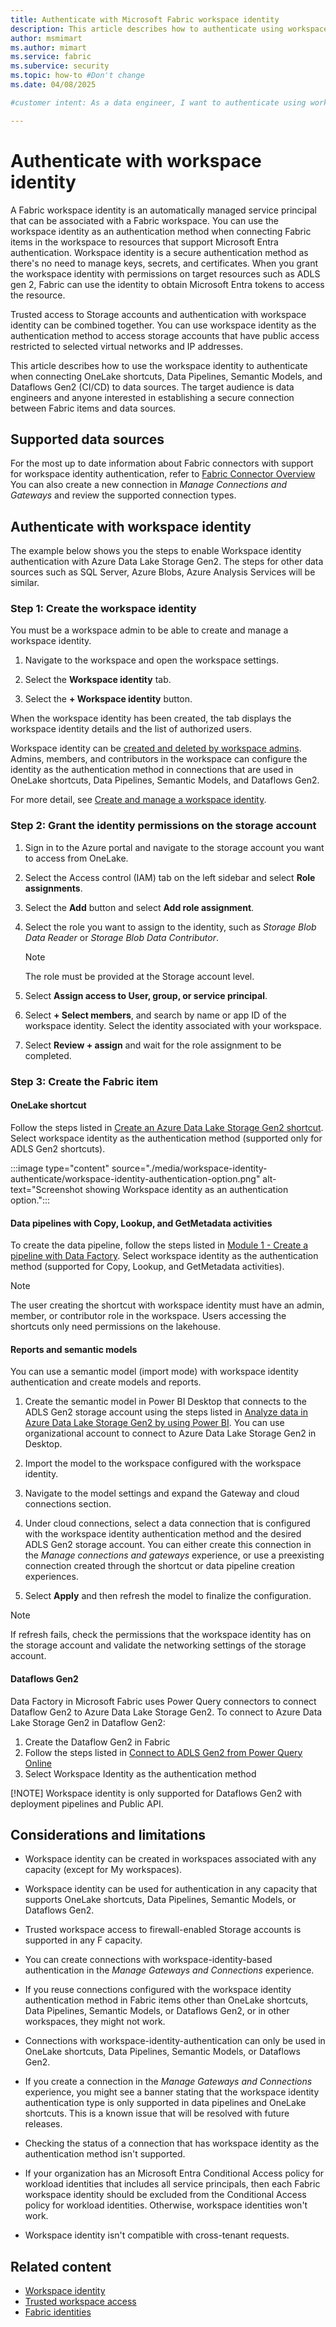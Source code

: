```yaml
---
title: Authenticate with Microsoft Fabric workspace identity
description: This article describes how to authenticate using workspace identity. 
author: msmimart
ms.author: mimart
ms.service: fabric
ms.subervice: security
ms.topic: how-to #Don't change
ms.date: 04/08/2025

#customer intent: As a data engineer, I want to authenticate using workspace identity so that my Fabric items can connect with data sources securely.

---
```


# Authenticate with workspace identity

A Fabric workspace identity is an automatically managed service principal that can be associated with a Fabric workspace. You can use the workspace identity as an authentication method when connecting Fabric items in the workspace to resources that support Microsoft Entra authentication. Workspace identity is a secure authentication method as there's no need to manage keys, secrets, and certificates. When you grant the workspace identity with permissions on target resources such as ADLS gen 2, Fabric can use the identity to obtain Microsoft Entra tokens to access the resource.

Trusted access to Storage accounts and authentication with workspace identity can be combined together. You can use workspace identity as the authentication method to access storage accounts that have public access restricted to selected virtual networks and IP addresses.

This article describes how to use the workspace identity to authenticate when connecting OneLake shortcuts, Data Pipelines, Semantic Models, and Dataflows Gen2 (CI/CD) to data sources. The target audience is data engineers and anyone interested in establishing a secure connection between Fabric items and data sources.

## Supported data sources
For the most up to date information about Fabric connectors with support for workspace identity authentication, refer to [Fabric Connector Overview](../data-factory/connector-overview.md)
You can also create a new connection in *Manage Connections and Gateways* and review the supported connection types.

## Authenticate with workspace identity
The example below shows you the steps to enable Workspace identity authentication with Azure Data Lake Storage Gen2. The steps for other data sources such as SQL Server, Azure Blobs, Azure Analysis Services will be similar.

### Step 1: Create the workspace identity

You must be a workspace admin to be able to create and manage a workspace identity.

1. Navigate to the workspace and open the workspace settings.

1. Select the **Workspace identity** tab.

1. Select the **+ Workspace identity** button.

When the workspace identity has been created, the tab displays the workspace identity details and the list of authorized users.

Workspace identity can be [created and deleted by workspace admins](./workspace-identity.md). Admins, members, and contributors in the workspace can configure the identity as the authentication method in connections that are used in OneLake shortcuts, Data Pipelines, Semantic Models, and Dataflows Gen2.

For more detail, see [Create and manage a workspace identity](./workspace-identity.md#create-and-manage-a-workspace-identity).

### Step 2: Grant the identity permissions on the storage account

1. Sign in to the Azure portal and navigate to the storage account you want to access from OneLake.

1. Select the Access control (IAM) tab on the left sidebar and select **Role assignments**.

1. Select the **Add** button and select **Add role assignment**.

1. Select the role you want to assign to the identity, such as *Storage Blob Data Reader* or *Storage Blob Data Contributor*.

    > [!NOTE]
    > The role must be provided at the Storage account level.

1. Select **Assign access to User, group, or service principal**.

1. Select **+ Select members**, and search by name or app ID of the workspace identity. Select the identity associated with your workspace.

1. Select **Review + assign** and wait for the role assignment to be completed.

### Step 3: Create the Fabric item

#### OneLake shortcut

Follow the steps listed in [Create an Azure Data Lake Storage Gen2 shortcut](../onelake/create-adls-shortcut.md#create-a-shortcut). Select workspace identity as the authentication method (supported only for ADLS Gen2 shortcuts).

:::image type="content" source="./media/workspace-identity-authenticate/workspace-identity-authentication-option.png" alt-text="Screenshot showing Workspace identity as an authentication option.":::

#### Data pipelines with Copy, Lookup, and GetMetadata activities

To create the data pipeline, follow the steps listed in [Module 1 - Create a pipeline with Data Factory](../data-factory/tutorial-end-to-end-pipeline.md). Select workspace identity as the authentication method (supported for Copy, Lookup, and GetMetadata activities).

> [!NOTE]
> The user creating the shortcut with workspace identity must have an admin, member, or contributor role in the workspace. Users accessing the shortcuts only need permissions on the lakehouse.

#### Reports and semantic models

You can use a semantic model (import mode) with workspace identity authentication and create models and reports.

1. Create the semantic model in Power BI Desktop that connects to the ADLS Gen2 storage account using the steps listed in [Analyze data in Azure Data Lake Storage Gen2 by using Power BI](/power-query/connectors/analyze-data-in-adls-gen2). You can use organizational account to connect to Azure Data Lake Storage Gen2 in Desktop.

1. Import the model to the workspace configured with the workspace identity.

1. Navigate to the model settings and expand the Gateway and cloud connections section.

1. Under cloud connections, select a data connection that is configured with the workspace identity authentication method and the desired ADLS Gen2 storage account. You can either create this connection in the *Manage connections and gateways* experience, or use a preexisting connection created through the shortcut or data pipeline creation experiences.

1. Select **Apply** and then refresh the model to finalize the configuration.

> [!NOTE]
> If refresh fails, check the permissions that the workspace identity has on the storage account and validate the networking settings of the storage account.

#### Dataflows Gen2 
Data Factory in Microsoft Fabric uses Power Query connectors to connect Dataflow Gen2 to Azure Data Lake Storage Gen2. To connect to Azure Data Lake Storage Gen2 in Dataflow Gen2: 
1. Create the Dataflow Gen2 in Fabric
2. Follow the steps listed in [Connect to ADLS Gen2 from Power Query Online](/power-query/connectors/data-lake-storage#connect-to-azure-data-lake-storage-gen2-from-power-query-online)
3. Select Workspace Identity as the authentication method
   
[!NOTE] Workspace identity is only supported for Dataflows Gen2 with deployment pipelines and Public API.


## Considerations and limitations

* Workspace identity can be created in workspaces associated with any capacity (except for My workspaces).
  
* Workspace identity can be used for authentication in any capacity that supports OneLake shortcuts, Data Pipelines, Semantic Models, or Dataflows Gen2.

* Trusted workspace access to firewall-enabled Storage accounts is supported in any F capacity.

* You can create connections with workspace-identity-based authentication in the *Manage Gateways and Connections* experience.

* If you reuse connections configured with the workspace identity authentication method in Fabric items other than OneLake shortcuts, Data Pipelines, Semantic Models, or Dataflows Gen2, or in other workspaces, they might not work.

* Connections with workspace-identity-authentication can only be used in OneLake shortcuts, Data Pipelines, Semantic Models, or Dataflows Gen2.

* If you create a connection in the *Manage Gateways and Connections* experience, you might see a banner stating that the workspace identity authentication type is only supported in data pipelines and OneLake shortcuts. This is a known issue that will be resolved with future releases.

* Checking the status of a connection that has workspace identity as the authentication method isn't supported.

* If your organization has an Microsoft Entra Conditional Access policy for workload identities that includes all service principals, then each Fabric workspace identity should be excluded from the Conditional Access policy for workload identities. Otherwise, workspace identities won't work.

* Workspace identity isn't compatible with cross-tenant requests.

## Related content

* [Workspace identity](./workspace-identity.md)
* [Trusted workspace access](./security-trusted-workspace-access.md)
* [Fabric identities](../admin/fabric-identities-manage.md)
